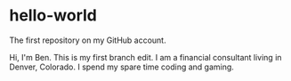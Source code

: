 # hello-world
The first repository on my GitHub account.

Hi, I'm Ben. This is my first branch edit. I am a financial consultant living in Denver, Colorado. I spend my spare time coding and gaming.
